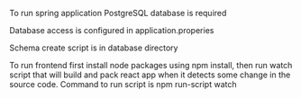 To run spring application PostgreSQL database is required

Database access is configured in application.properies

Schema create script is in database directory 

To run frontend first install node packages using npm install,
then run watch script that will build and pack react app when it detects some change in the source code.
Command to run script is npm run-script watch
